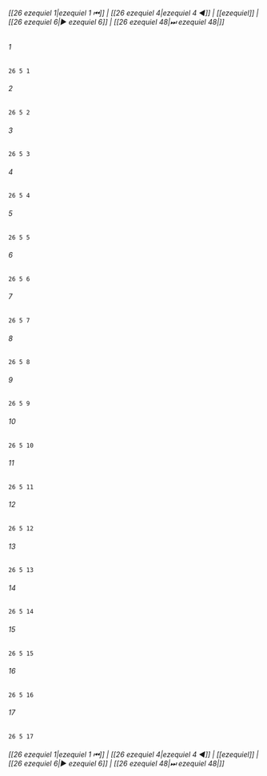 
###### [[26 ezequiel 1|ezequiel 1 ⏮]] | [[26 ezequiel 4|ezequiel 4 ◀]] | [[ezequiel]] | [[26 ezequiel 6|▶ ezequiel 6]] | [[26 ezequiel 48|⏭ ezequiel 48|]]

###### 1
``` verse
26 5 1 
```
###### 2
``` verse
26 5 2 
```
###### 3
``` verse
26 5 3 
```
###### 4
``` verse
26 5 4 
```
###### 5
``` verse
26 5 5 
```
###### 6
``` verse
26 5 6 
```
###### 7
``` verse
26 5 7 
```
###### 8
``` verse
26 5 8 
```
###### 9
``` verse
26 5 9 
```
###### 10
``` verse
26 5 10 
```
###### 11
``` verse
26 5 11 
```
###### 12
``` verse
26 5 12 
```
###### 13
``` verse
26 5 13 
```
###### 14
``` verse
26 5 14 
```
###### 15
``` verse
26 5 15 
```
###### 16
``` verse
26 5 16 
```
###### 17
``` verse
26 5 17 
```

###### [[26 ezequiel 1|ezequiel 1 ⏮]] | [[26 ezequiel 4|ezequiel 4 ◀]] | [[ezequiel]] | [[26 ezequiel 6|▶ ezequiel 6]] | [[26 ezequiel 48|⏭ ezequiel 48|]]

